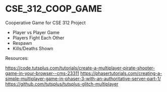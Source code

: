 # CSE_312_COOP_GAME
Cooperative Game for CSE 312 Project





- Player vs Player Game
- Players Fight Each Other
- Respawn
- Kills/Deaths Shown

Resources: 

https://code.tutsplus.com/tutorials/create-a-multiplayer-pirate-shooter-game-in-your-browser--cms-23311
https://phasertutorials.com/creating-a-simple-multiplayer-game-in-phaser-3-with-an-authoritative-server-part-1/
https://github.com/tutsplus/tutsplus-glitch-multiplayer

 
